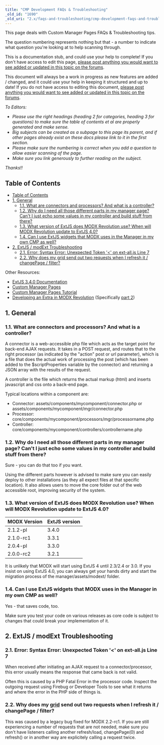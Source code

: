 ```yaml
---
title: "CMP Development FAQs & Troubleshooting"
_old_id: "1690"
_old_uri: "2.x/faqs-and-troubleshooting/cmp-development-faqs-and-troubleshooting"
---
```


This page deals with Custom Manager Pages FAQs & Troubleshooting tips.

The question numbering represents nothing but that - a number to indicate what question you're looking at to help scanning through.

This is a documentation stub, and could use your help to complete! If you don't have access to edit this page, [please post anything you would want to see added or updated in this topic on the forums](http://forums.modx.com/thread/72123/faqs-troubleshooting-on-the-rtfm).

This document will always be a work in progress as new features are added / changed, and it could use your help in keeping it structured and up to date! If you do not have access to editing this document, [please post anything you would want to see added or updated in this topic on the forums](http://forums.modx.com/thread/72123/faqs-troubleshooting-on-the-rtfm).

_To Editors:_

- _Please use the right headings (heading 2 for categories, heading 3 for questions) to make sure the table of contents et al are properly generated and make sense._
- _Big subjects can be created as a subpage to this page its parent, and if other pages already exist on these docs please link to it in the first section._
- _Please make sure the numbering is correct when you add a question to allow easier scanning of the page._
- _Make sure you link generously to further reading on the subject._

_Thanks!!_



## Table of Contents

- [Table of Contents](#CMPDevelopmentFAQs%26Troubleshooting-TableofContents)
- [1. General](#CMPDevelopmentFAQs%26Troubleshooting-1.General)
  - [1.1. What are connectors and processors? And what is a controller?](#CMPDevelopmentFAQs%26Troubleshooting-1.1.Whatareconnectorsandprocessors%3FAndwhatisacontroller%3F)
  - [1.2. Why do I need all those different parts in my manager page? Can't I just echo some values in my controller and build stuff from there?](#CMPDevelopmentFAQs%26Troubleshooting-1.2.WhydoIneedallthosedifferentpartsinmymanagerpage%3FCan%27tIjustechosomevaluesinmycontrollerandbuildstufffromthere%3F)
  - [1.3. What version of ExtJS does MODX Revolution use? When will MODX Revolution update to ExtJS 4.0?](#CMPDevelopmentFAQs%26Troubleshooting-1.3.WhatversionofExtJSdoesMODXRevolutionuse%3FWhenwillMODXRevolutionupdatetoExtJS4.0%3F)
  - [1.4. Can I use ExtJS widgets that MODX uses in the Manager in my own CMP as well?](#CMPDevelopmentFAQs%26Troubleshooting-1.4.CanIuseExtJSwidgetsthatMODXusesintheManagerinmyownCMPaswell%3F)
- [2. ExtJS / modExt Troubleshooting](#CMPDevelopmentFAQs%26Troubleshooting-2.ExtJS%2FmodExtTroubleshooting)
  - [2.1. Error: Syntax Error: Unexpected Token '<' on ext-all.js Line 7](#CMPDevelopmentFAQs%26Troubleshooting-2.1.Error%3ASyntaxError%3AUnexpectedToken%27%3C%27onextall.jsLine7)
  - [2.2. Why does my grid send out two requests when I refresh it / changePage / filter?](#CMPDevelopmentFAQs%26Troubleshooting-2.2.Whydoesmygridrevolution20%3AMODx.grid.GridsendouttworequestswhenIrefreshit%2FchangePage%2Ffilter%3F)



Other Resources:

- [ExtJS 3.4.0 Documentation](http://docs.sencha.com/ext-js/3-4/)
- [Custom Manager Pages](developing-in-modx/advanced-development/custom-manager-pages "Custom Manager Pages")
- [Custom Manager Pages Tutorial](developing-in-modx/advanced-development/custom-manager-pages/custom-manager-pages-tutorial "Custom Manager Pages Tutorial")
- [Developing an Extra in MODX Revolution](case-studies-and-tutorials/developing-an-extra-in-modx-revolution "Developing an Extra in MODX Revolution") (Specifically [part 2](case-studies-and-tutorials/developing-an-extra-in-modx-revolution/developing-an-extra-in-modx-revolution,-part-ii "Developing an Extra in MODX Revolution, Part II"))

## 1. General

### 1.1. What are connectors and processors? And what is a controller?

A connector is a web-accessible php file which acts as the target point for back-end AJAX requests. It takes in a POST request, and routes that to the right processor (as indicated by the "action" post or url parameter), which is a file that does the actual work of processing the post (which has been added to the $scriptProperties variable by the connector) and returning a JSON array with the results of the request.

A controller is the file which returns the actual markup (html) and inserts javascript and css onto a back-end page.

Typical locations within a component are:

- Connector: assets/components/mycomponent/connector.php or assets/components/mycomponent/mgr/connector.php
- Processor: core/components/mycomponent/processors/mgr/processorname.php
- Controller: core/components/mycomponent/controllers/controllername.php

### 1.2. Why do I need all those different parts in my manager page? Can't I just echo some values in my controller and build stuff from there?

Sure - you can do that too if you want.

Using the different parts however is advised to make sure you can easily deploy to other installations (as they all expect files at that specific location). It also allows users to move the core folder out of the web accessible root, improving security of the system.

### 1.3. What version of ExtJS does MODX Revolution use? When will MODX Revolution update to ExtJS 4.0?

| MODX Version | ExtJS version |
|--------------|---------------|
| 2.1.2-pl | 3.4.0 |
| 2.1.0-rc1 | 3.3.1 |
| 2.0.4-pl | 3.3.0 |
| 2.0.0-rc2 | 3.2.1 |
It is unlikely that MODX will start using ExtJS 4 until 2.3/2.4 or 3.0. If you insist on using ExtJS 4.0, you can always get your hands dirty and start the migration process of the manager/assets/modext/ folder.

### 1.4. Can I use ExtJS widgets that MODX uses in the Manager in my own CMP as well?

Yes - that saves code, too.

Make sure you test your code on various releases as core code is subject to changes that could break your implementation of it.

## 2. ExtJS / modExt Troubleshooting

### 2.1. Error: Syntax Error: Unexpected Token '<' on ext-all.js Line 7

When received after initiating an AJAX request to a connector/processor, this error usually means the response that came back is not valid.

Often this is caused by a PHP Fatal Error in the processor code. Inspect the outgoing request using Firebug or Developer Tools to see what it returns and where the error in the PHP side of things is.

### 2.2. Why does my [grid](developing-in-modx/advanced-development/custom-manager-pages/modext/modx.grid.grid "MODx.grid.Grid") send out two requests when I refresh it / changePage / filter?

This was caused by a legacy bug fixed for MODX 2.2-rc1. If you are still experiencing a number of requests that are not needed, make sure you don't have listeners calling another refresh/load, changePage(0) and refresh() or in another way are explicitely calling a request twice.